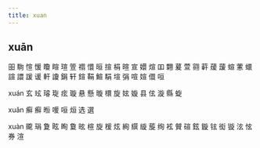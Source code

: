 ```yaml
---
title: xuan
---
```


## xuān
昍
駨
愃
愋
矎
睻
瑄
箮
禤
懁
晅
揎
梋
暄
宣
嬛
煊
吅
翾
萲
萱
翧
蓒
蕿
蘐
蝖
藼
蠉
諠
譞
諼
谖
軒
讂
鋗
轩
鍹
鞙
鰚
駽
塇
弲
喧
媗
儇
咺






xuán
玄
玹
璿
琁
痃
璇
悬
懸
暶
檈
旋
妶
嫙
县
伭
漩
縣
蜁

















xuǎn
癣
癬
暅
喛
咺
烜
选
選









xuàn
颴
琄
夐
眩
眴
敻
昡
楦
旋
楥
炫
絢
繏
縼
蔙
绚
袨
贙
碹
鉉
鏇
铉
衒
镟
泫
怰
券
渲
